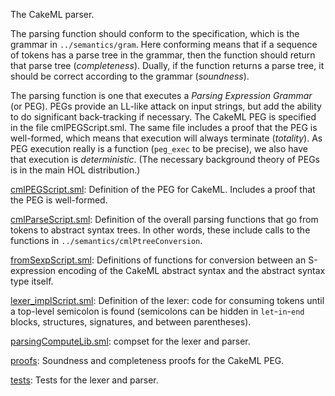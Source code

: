 The CakeML parser.

The parsing function should conform to the specification, which is the grammar
in `../semantics/gram`. Here conforming means that if a sequence of tokens has
a parse tree in the grammar, then the function should return that parse tree
(*completeness*). Dually, if the function returns a parse tree, it should be
correct according to the grammar (*soundness*).

The parsing function is one that executes a *Parsing Expression Grammar* (or
PEG). PEGs provide an LL-like attack on input strings, but add the ability to
do significant back-tracking if necessary. The CakeML PEG is specified in the
file cmlPEGScript.sml. The same file includes a proof that the PEG is
well-formed, which means that execution will always terminate (*totality*). As
PEG execution really is a function (`peg_exec` to be precise), we also have
that execution is *deterministic*. (The necessary background theory of PEGs
is in the main HOL distribution.)

[cmlPEGScript.sml](cmlPEGScript.sml):
Definition of the PEG for CakeML.
Includes a proof that the PEG is well-formed.

[cmlParseScript.sml](cmlParseScript.sml):
Definition of the overall parsing functions that go from tokens to abstract
syntax trees. In other words, these include calls to the functions in
`../semantics/cmlPtreeConversion`.

[fromSexpScript.sml](fromSexpScript.sml):
Definitions of functions for conversion between an S-expression encoding of
the CakeML abstract syntax and the abstract syntax type itself.

[lexer_implScript.sml](lexer_implScript.sml):
Definition of the lexer: code for consuming tokens until a top-level
semicolon is found (semicolons can be hidden in `let`-`in`-`end` blocks,
structures, signatures, and between parentheses).

[parsingComputeLib.sml](parsingComputeLib.sml):
compset for the lexer and parser.

[proofs](proofs):
Soundness and completeness proofs for the CakeML PEG.

[tests](tests):
Tests for the lexer and parser.
